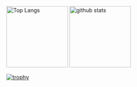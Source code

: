 <p align="left">
  <img alt="Top Langs" height="160px" src="https://github-readme-stats.vercel.app/api?username=kyoppy-1229&show_icons=true&count_private=true" />
  <img alt="github stats" height="160px" src="https://github-readme-stats.vercel.app/api/top-langs/?username=kyoppy-1229&count_private=true&show_icons=true&layout=compact&count_private=true" />
</p>

[![trophy](https://github-profile-trophy.vercel.app/?username=kyoppy-1229)](https://github.com/ryo-ma/github-profile-trophy)
